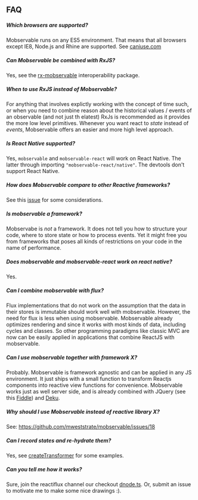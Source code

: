 ## FAQ

##### Which browsers are supported?

Mobservable runs on any ES5 environment. That means that all browsers except IE8, Node.js and Rhine are supported. See [caniuse.com](http://caniuse.com/#feat=es5)

##### Can Mobservable be combined with RxJS?
Yes, see the [rx-mobservable](https://www.npmjs.com/package/rx-mobservable) interoperability package.

##### When to use RxJS instead of Mobservable?
For anything that involves explictly working with the concept of time such,
or when you need to combine reason about the historical values / events of an observable (and not just th elatest) RxJs is recommended as it provides the more low level primitives.
Whenever you want react to _state_ instead of _events_, Mobservable offers an easier and more high level approach.

##### Is React Native supported?

Yes, `mobservable` and `mobservable-react` will work on React Native. The latter through importing `"mobservable-react/native"`.
The devtools don't support React Native.

##### How does Mobservable compare to other Reactive frameworks?

See this [issue](https://github.com/mweststrate/mobservable/issues/18) for some considerations.

##### Is mobservable a framework?

Mobservabe is *not* a framework. It does not tell you how to structure your code, where to store state or how to process events. Yet it might free you from frameworks that poses all kinds of restrictions on your code in the name of performance.

##### Does mobservable and mobservable-react work on react native?

Yes.

##### Can I combine mobservable with flux?

Flux implementations that do not work on the assumption that the data in their stores is immutable should work well with mobservable.
However, the need for flux is less when using mobservable.
Mobservable already optimizes rendering and since it works with most kinds of data, including cycles and classes.
So other programming paradigms like classic MVC are now can be easily applied in applications that combine ReactJS with mobservable.

##### Can I use mobservable together with framework X?

Probably.
Mobservable is framework agnostic and can be applied in any JS environment.
It just ships with a small function to transform Reactjs components into reactive view functions for convenience.
Mobservable works just as well server side, and is already combined with JQuery (see this [Fiddle](http://jsfiddle.net/mweststrate/vxn7qgdw)) and [Deku](https://gist.github.com/mattmccray/d8740ea97013c7505a9b).

##### Why should I use Mobservable instead of reactive library X?

See: https://github.com/mweststrate/mobservable/issues/18

##### Can I record states and re-hydrate them?

Yes, see [createTransformer](http://mweststrate.github.io/mobservable/refguide/create-transformer.html) for some examples.

##### Can you tell me how it works?

Sure, join the reactiflux channel our checkout [dnode.ts](lib/dnode.ts). Or, submit an issue to motivate me to make some nice drawings :).
